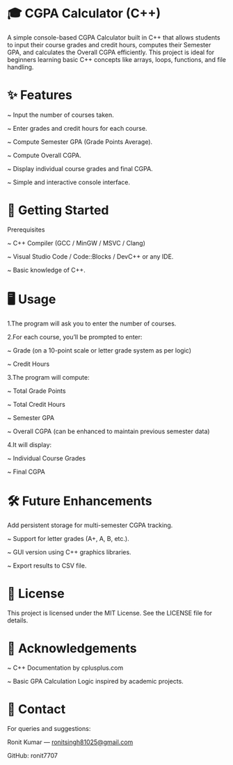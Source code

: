 # 🎓 CGPA Calculator (C++)

A simple console-based CGPA Calculator built in C++ that allows students to input their course grades and credit hours, computes their Semester GPA, and calculates the Overall CGPA efficiently. This project is ideal for beginners learning basic C++ concepts like arrays, loops, functions, and file handling.

# ✨ Features

~ Input the number of courses taken.

~ Enter grades and credit hours for each course.

~ Compute Semester GPA (Grade Points Average).

~ Compute Overall CGPA.

~ Display individual course grades and final CGPA.

~ Simple and interactive console interface.

# 🚀 Getting Started
Prerequisites

~ C++ Compiler (GCC / MinGW / MSVC / Clang)

~ Visual Studio Code / Code::Blocks / DevC++ or any IDE.

~ Basic knowledge of C++.

# 🖥️ Usage
1.The program will ask you to enter the number of courses.

2.For each course, you’ll be prompted to enter:

~ Grade (on a 10-point scale or letter grade system as per logic)

~ Credit Hours

3.The program will compute:

~ Total Grade Points

~ Total Credit Hours

~ Semester GPA

~ Overall CGPA (can be enhanced to maintain previous semester data)

4.It will display:

~ Individual Course Grades

~ Final CGPA

# 🛠️ Future Enhancements

Add persistent storage for multi-semester CGPA tracking.

~ Support for letter grades (A+, A, B, etc.).

~ GUI version using C++ graphics libraries.

~ Export results to CSV file.

# 📜 License
This project is licensed under the MIT License. See the LICENSE file for details.

# 🙌 Acknowledgements

~ C++ Documentation by cplusplus.com

~ Basic GPA Calculation Logic inspired by academic projects.

# 📧 Contact
For queries and suggestions:

Ronit Kumar — ronitsingh81025@gmail.com

GitHub: ronit7707



